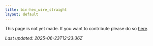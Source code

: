 ```yaml
---
title: bin-hex_wire_straight
layout: default
---
```


This page is not yet made. If you want to contribute please do so [here](https://github.com/CrazyH2/Bigstone/blob/wiki/components/bin-hex_wire_straight.md).

_Last updated: 2025-06-23T12:23:36Z_
